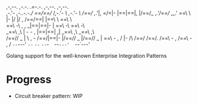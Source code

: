    ,-,--.          ,-.-.  .=-.-.  ,-,--.    ,-,--.  
 ,-.'-  _\,-..-.-./  \==\/==/_ /,-.'-  _\ ,-.'-  _\ 
/==/_ ,_.'|, \=/\=|- |==|==|, |/==/_ ,_.'/==/_ ,_.' 
\==\  \   |- |/ |/ , /==/==|  |\==\  \   \==\  \    
 \==\ -\   \, ,     _|==|==|- | \==\ -\   \==\ -\   
 _\==\ ,\  | -  -  , |==|==| ,| _\==\ ,\  _\==\ ,\  
/==/\/ _ |  \  ,  - /==/|==|- |/==/\/ _ |/==/\/ _ | 
\==\ - , /  |-  /\ /==/ /==/. /\==\ - , /\==\ - , / 
 `--`---'   `--`  `--`  `--`-`  `--`---'  `--`---'  


 Golang support for the well-known Enterprise Integration Patterns


 # Progress
 - Circuit breaker pattern: WIP
